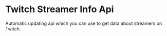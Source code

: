 # Twitch Streamer Info Api
 Automatic updating api which you can use to get data about streamers on Twitch.
